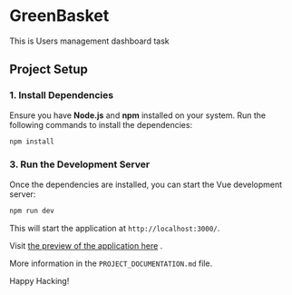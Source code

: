 
# GreenBasket

  This is Users management dashboard task

## Project Setup

### 1. Install Dependencies
Ensure you have **Node.js** and **npm** installed on your system. Run the following commands to install the dependencies:
```bash
npm install
```

### 3. Run the Development Server
Once the dependencies are installed, you can start the Vue development server:
```bash
npm run dev
```
This will start the application at `http://localhost:3000/`.

Visit [the preview of the application here](https://okoye-victor-chibuzo-lendsqr-fe-test.vercel.app/) .

More information in the `PROJECT_DOCUMENTATION.md` file.

Happy Hacking!